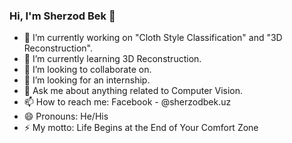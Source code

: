 ### Hi, I'm Sherzod Bek 👋

 
 
- 🔭 I’m currently working on "Cloth Style Classification" and "3D Reconstruction".
- 🌱 I’m currently learning 3D Reconstruction.
- 👯 I’m looking to collaborate on.
- 🤔 I’m looking for an internship.
- 💬 Ask me about anything related to Computer Vision.
- 📫 How to reach me: Facebook - @sherzodbek.uz
- 😄 Pronouns: He/His
- ⚡ My motto: Life Begins at the End of Your Comfort Zone
 
